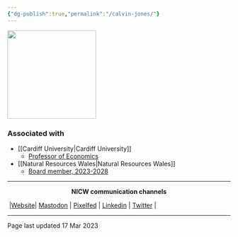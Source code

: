 ```yaml
---
{"dg-publish":true,"permalink":"/calvin-jones/"}
---
```



<img src="https://profiles-cardiff.imgix.net/attachments/4791?w=200&h=200&auto=format&crop=faces&fit=crop&q=90%22" height="200">

### Associated with
- [[Cardiff University\|Cardiff University]]
	- [Professor of Economics](https://profiles.cardiff.ac.uk/staff/jonesc24)
- [[Natural Resources Wales\|Natural Resources Wales]]
	- [Board member, 2023-2028](https://naturalresourceswales.gov.uk/about-us/how-we-are-managed/members-of-our-board?lang=en)


***
<p style="text-align: center;font-weight:bold";>NICW communication channels</p>

󠁧 |[Website](https://nationalinfrastructurecommission.wales)| [Mastodon](https://toot.wales/@NICW) | [Pixelfed](https://pix.toot.wales/NICW) | [Linkedin](https://www.linkedin.com/company/26268509/) | [Twitter](https://twitter.com/InfraCommCymru) |
***
Page last updated 17 Mar 2023